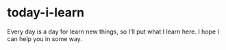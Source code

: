 # today-i-learn
Every day is a day for learn new things, so I'll put what I learn here. I hope I can help you in some way.

